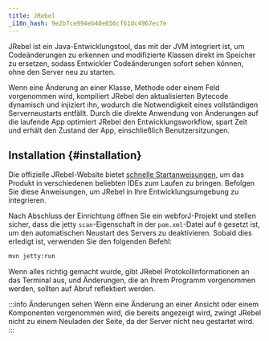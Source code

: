 ```yaml
---
title: JRebel
_i18n_hash: 9e2b7ce994eb40e656cf61dc4967ec7e
---
```

JRebel ist ein Java-Entwicklungstool, das mit der JVM integriert ist, um Codeänderungen zu erkennen und modifizierte Klassen direkt im Speicher zu ersetzen, sodass Entwickler Codeänderungen sofort sehen können, ohne den Server neu zu starten.

Wenn eine Änderung an einer Klasse, Methode oder einem Feld vorgenommen wird, kompiliert JRebel den aktualisierten Bytecode dynamisch und injiziert ihn, wodurch die Notwendigkeit eines vollständigen Serverneustarts entfällt. Durch die direkte Anwendung von Änderungen auf die laufende App optimiert JRebel den Entwicklungsworkflow, spart Zeit und erhält den Zustand der App, einschließlich Benutzersitzungen.

## Installation {#installation}

Die offizielle JRebel-Website bietet [schnelle Startanweisungen](https://www.jrebel.com/products/jrebel/learn), um das Produkt in verschiedenen beliebten IDEs zum Laufen zu bringen. Befolgen Sie diese Anweisungen, um JRebel in Ihre Entwicklungsumgebung zu integrieren.

Nach Abschluss der Einrichtung öffnen Sie ein webforJ-Projekt und stellen sicher, dass die jetty `scan`-Eigenschaft in der `pom.xml`-Datei auf `0` gesetzt ist, um den automatischen Neustart des Servers zu deaktivieren. Sobald dies erledigt ist, verwenden Sie den folgenden Befehl:

```bash
mvn jetty:run
```

Wenn alles richtig gemacht wurde, gibt JRebel Protokollinformationen an das Terminal aus, und Änderungen, die an Ihrem Programm vorgenommen werden, sollten auf Abruf reflektiert werden.

:::info Änderungen sehen
Wenn eine Änderung an einer Ansicht oder einem Komponenten vorgenommen wird, die bereits angezeigt wird, zwingt JRebel nicht zu einem Neuladen der Seite, da der Server nicht neu gestartet wird.
:::
